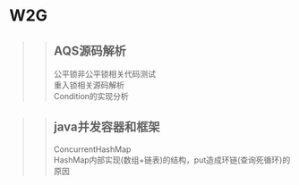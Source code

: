 # W2G
>>## AQS源码解析  
>>公平锁非公平锁相关代码测试  
  重入锁相关源码解析  
  Condition的实现分析  


>>## java并发容器和框架  
>> ConcurrentHashMap  
  HashMap内部实现(数组+链表)的结构，put造成环链(查询死循环)的原因    
